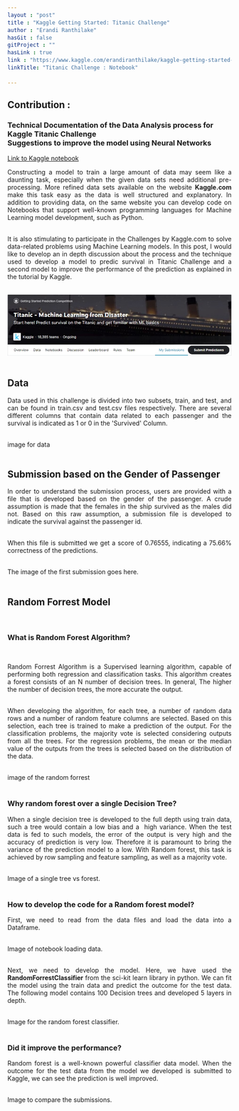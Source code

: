 ```yaml
---
layout : "post"
title : "Kaggle Getting Started: Titanic Challenge"
author : "Erandi Ranthilake"
hasGit : false
gitProject : ""
hasLink : true
link : "https://www.kaggle.com/erandiranthilake/kaggle-getting-started-with-titanic"
linkTitle: "Titanic Challenge : Notebook"

---
```

<h2>Contribution :</h2>
<h3>Technical Documentation of the Data Analysis process for Kaggle Titanic Challenge<br>
Suggestions to improve the model using Neural Networks</h3>

<a href="https://www.kaggle.com/erandiranthilake/kaggle-getting-started-with-titanic">Link to Kaggle notebook</a>

<div style="text-align: justify"> 
Constructing a model to train a large amount of data may seem like a daunting task, especially when the given data sets need additional pre-processing. More refined data sets available on the website <b>Kaggle.com</b> make this task easy as the data is well structured and explanatory. In addition to providing data, on the same website you can develop code on Notebooks that support well-known programming languages for Machine Learning model development, such as Python.<br><br>
  
It is also stimulating to participate in the Challenges by Kaggle.com to solve data-related problems using Machine Learning models. In this post, I would like to develop an in depth discussion about the process and the technique used to develop a model to predic survival in Titanic Challenge and a second model to improve the performance of the prediction as explained in the tutorial by Kaggle.<br><br>


<img src="https://raw.githubusercontent.com/erandiranthilake/erandiranthilake.github.io/gh-pages/images/titanicChallenge.jpg" alt="Titanic Challenge"><br><br>

<h2>Data</h2>
Data used in this challenge is divided into two subsets, train, and test, and can be found in train.csv and test.csv files respectively. There are several different columns that contain data related to each passenger and the survival is indicated as 1 or 0 in the 'Survived' Column.<br><br>

image for data<br><br>
  
<h2>Submission based on the Gender of Passenger</h2> 
In order to understand the submission process, users are provided with a file that is developed based on the gender of the passenger. A crude assumption is made that the females in the ship survived as the males did not. Based on this raw assumption, a submission file is developed to indicate the survival against the passenger id. <br><br>

When this file is submitted we get a score of 0.76555, indicating a 75.66% correctness of the predictions.<br><br>

The image of the first submission goes here. <br><br>

<h2>Random Forrest Model</h2> 
<h3>What is Random Forest Algorithm? </h3> 

Random Forrest Algorithm is a Supervised learning algorithm, capable of performing both regression and classification tasks. This algorithm creates a forest consists of an N number of decision trees. In general, The higher the number of decision trees, the more accurate the output.<br><br>

When developing the algorithm, for each tree, a number of random data rows and a number of random feature columns are selected. Based on this selection, each tree is trained to make a prediction of the output. For the classification problems, the majority vote is selected considering outputs from all the trees. For the regression problems, the mean or the median value of the outputs from the trees is selected based on the distribution of the data.<br><br>

image of the random forrest<br><br>

<h3>Why random forest over a single Decision Tree? </h3>

When a single decision tree is developed to the full depth using train data, such a tree would contain a low bias and a  high variance. When the test data is fed to such models, the error of the output is very high and the accuracy of prediction is very low. Therefore it is paramount to bring the variance of the prediction model to a low. With Random forest, this task is achieved by row sampling and feature sampling, as well as a majority vote.<br><br>

Image of a single tree vs forest.<br><br>

<h3>How to develop the code for a Random forest model? </h3>

First, we need to read from the data files and load the data into a Dataframe.<br><br>

Image of notebook loading data.<br><br>

Next, we need to develop the model. Here, we have used the <b>RandomForrestClassifier</b> from the sci-kit learn library in python. We can fit the model using the train data and predict the outcome for the test data. The following model contains 100 Decision trees and developed 5 layers in depth.<br><br>

Image for the random forest classifier.<br><br>

<h3>Did it improve the performance? </h3>

Random forest is a well-known powerful classifier data model. When the outcome for the test data from the model we developed is submitted to Kaggle, we can see the prediction is well improved.<br><br>

Image to compare the submissions.<br><br>

</div>
